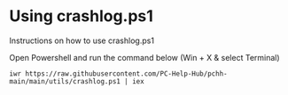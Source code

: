 # Using crashlog.ps1
Instructions on how to use crashlog.ps1

Open Powershell and run the command below (Win + X & select Terminal)

```
iwr https://raw.githubusercontent.com/PC-Help-Hub/pchh-main/main/utils/crashlog.ps1 | iex
```
